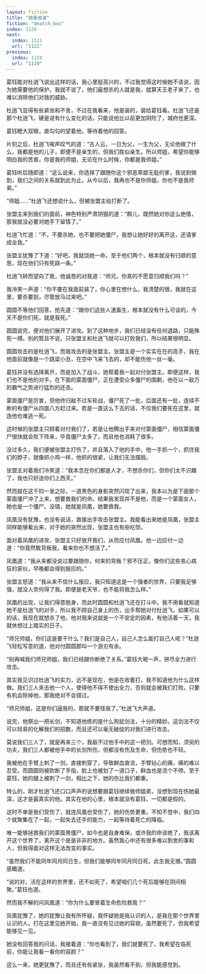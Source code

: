 ```yaml
---
layout: fiction
title: "她是谁谁"
fiction: "deatch_bus"
index: 1120
next:
  index: 1121
  url: "1121"
previous:
  index: 1119
  url: "1119"
---
```

葛钰能对杜逍飞说出这样的话，我心里挺高兴的，不过我觉得这时候她不该说，因为她需要他的保护。我就不说了，他们最想杀的人就是我，就算天王老子来了，也难以消除他们对我的威胁。

杜逍飞显得有些紧张和不舍，不过在我看来，他是装的，装给葛钰看。杜逍飞还是那个杜逍飞，硬是说有什么变化的话，只能说他比以前更加阴险了，城府也更深。

葛钰瞪大双眼，直勾勾的望着他，等待着他的回答。

片刻之后，杜逍飞唉声叹气的道：“古人云，一日为父，一生为父，无论他做了什么，我都是他的儿子，即便不是亲生的，但我们胜似亲生。所以师姐，希望你能够明白我的苦衷，你是我的师姐，无论在什么时候，你都是我师姐。”

葛钰听后随即道：“这么说来，你选择了跟随你这个邪恶卑鄙无耻的爹，我说到做到，我们之间的关系就到此为止。从今以后，我再也不是你师姐，你也不是我师弟。”

“师姐……”杜逍飞还想说什么，但被张盟主给打断了。

张盟主来到我们的面前，神色特别严肃阴狠的道：“群儿，既然她对你这么绝情，那我就没必要对她手下留情了。”

杜逍飞忙道：“不，不要杀她，也不要把她僵尸，我想让她好好的离开这，还请爹成全我。”

张盟主犹豫了下道：“好吧，我就饶她一命，至于他们两个，根本就没有归顺的意思，现在他们只有死路一条。”

杜逍飞转而望向了我，他诚恳的对我道：“师兄，你真的不愿意归顺我们吗？”

我冷笑一声道：“你不要在我面前装了，你心里在想什么，我清楚的很，我就在这里，要杀要刮，尽管放马过来吧。”

圆圆不等他们回答，抢先道：“跟你们这些人渣畜生，根本就没有什么可谈的，今天不是你们死，就是我死。”

圆圆说完，便对他们展开了进攻。到了这种地步，我们已经没有任何退路，只能殊死一搏。别的暂且不说，只张盟主和杜逍飞就可以打败我们，所以结果很明显。

圆圆攻击的是杜逍飞，而我攻击的是张盟主。张盟主是一个实实在在的高手，我在他面前就像是一个跳梁小丑，在空中飞来飞去的，却不能伤他一丝一毫。

葛钰并没有选择离开，而是加入了战斗，她帮着我一起对付张盟主。即便这样，我们也不是他的对手。在下面的蒙面僵尸，正在遭受众多僵尸的围剿，他在以一敌万的霸气之势进行猛烈的还击。

蒙面僵尸是厉害，但他终归敌不过车轮战，僵尸死了一批，后面还有一批，连续不断的有僵尸从四面八方赶过来。若是一直这么下去的话，不仅我们要死在这里，就连他也难逃一死。

这时候的张盟主只顾着对付我们了，若是让他腾出手来对付蒙面僵尸，相信蒙面僵尸很快就会败下阵来，毕竟僵尸太多了，而且他也消耗了很多。

没过多久，我们便被张盟主打伤了，并且落入了他的手中，他一手抓一个，抓住我们的脖子，就像抓小鸡一样，他抓的很紧，让我们无法摆脱。

张盟主对着我们冷笑道：“我本念在你们都是人才，不想杀你们，但你们太不识趣了，我也只好送你们上西天。”

然而就在这千钧一发之际，一道黑色的身影突然闪现了出来，我本以为是下面那个蒙面僵尸冲了上来，想要救我们的命。结果我发现并不是他，而是一个蒙面女人，她也是一个僵尸。没错，她就是凤凰，她要救我。

凤凰没有犹豫，也没有说话，直接出手攻击张盟主。我能看出来她是凤凰，张盟主同样能够看出来，对于她的突然出现，张盟主也有些吃惊。

面对着凤凰的进攻，张盟主只好放开我们，从而应付凤凰。他一边应付一边道：“你竟然敢背叛我，看来你也不想活了。”

凤凰道：“我从来都没说过要跟随你，何来的背叛？邪不压正，像你们这些丧心病狂的家伙，早晚都会得到报应的。”

张盟主怒道：“我从来不信什么报应，我只知道这是一个强者的世界，只要我足够强，就没人奈何得了我。即便是老天爷，也不能将我怎么样。”

凤凰的出现，让我们得意脱身，而此时圆圆和杜逍飞还在打斗中。我不用看就知道她不是杜逍飞的对手，所以我不顾自己身上的伤，出手帮她对付杜逍飞。如果可以的话，我现在就想杀了他，他对我来说就是一个不安定的因素，有他活着一天，我就休想过上踏实的日子。

“师兄师姐，你们这是要干什么？我们是自己人，自己人怎么能打自己人呢？”杜逍飞轻松写意的道，他对付圆圆那叫一个游刃有余。

“别再喊我们师兄师姐，我们已经跟你断绝了关系。”葛钰大喝一声，拼尽全力进行攻击。

其实我见识过杜逍飞的实力，远不是现在，他是在收着打，我不知道他为什么这样做。我们三人夹击他一个人，使得他不得不使出全力，否则就会被我们打败。只要有机会除掉他，那我绝对不会错过。

“师兄师姐，这是你们逼我的，那就不要怪我了。”杜逍飞大声道。

说完，他祭出一把长剑，不知道他练的是什么狗屁剑法，十分的精妙。这剑法不仅可以轻易的化解我们的招数，而且还可以毫无破绽的对我们进行攻击。

莫说我们三人了，就是再来三个，我敌不过他手中的这一把剑。可想而知，须臾的功夫，我们三人都被他手中的长剑所伤，但都没有伤及生命，但伤势也不轻。

我被他在手臂上刺了一剑，直接刺穿了，导致鲜血直流，手臂钻心的痛，痛的难以忍受。而圆圆则被砍断了手指，脸上也被划了一道口子，鲜血也是流个不停。至于葛钰，她的腿上被刺了一剑，相比之下，她的伤比我们都重。

特么的，刚才杜逍飞还口口声声的说想要跟葛钰继续做师姐弟，没想到现在伤她最深，这才是最真实的他。其实在他的心里，根本就没有葛钰，一切都是假的。

这时不单是我们受伤了，就连凤凰也受伤了，她的伤势更重。不知不觉中，我们四个就聚集在了一起，一起失去还手的能力，一起等待着死亡的降临。

唯一能够拯救我们的蒙面男僵尸，如今也是自身难保，或许我的命该绝了，我该离开这个世界了，离开这个是是非非的地方。虽然我心中还有很多难以割舍的事和人，但我得面对这样无法改变的事实。

“虽然我们不能同年同月同日生，但我们能够同年同月同日死，此生我无憾。”圆圆感概道。

“说的对，活在这样的世界里，还不如死了，希望咱们几个死后能够在阴间相聚。”葛钰也道。

然而我不解的问凤凰道：“你为什么要冒着生命危险救我？”

凤凰犹豫了，她的犹豫让我有所怀疑，我怀疑她是我认识的人，是我在那个世界里认识的人。打在这里见她开始，我一直没有见过她的容貌，虽然要死了，但我希望能够见一见。

她没有回答我的问话，我接着道：“你也看到了，我们就要死了，我希望在临死前，你能让我看一看你的容颜？”

这么一来，她更犹豫了，而且还有些紧张，我虽然看不到，但我能感觉到。